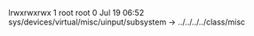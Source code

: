 lrwxrwxrwx 1 root root 0 Jul 19 06:52 sys/devices/virtual/misc/uinput/subsystem -> ../../../../class/misc

